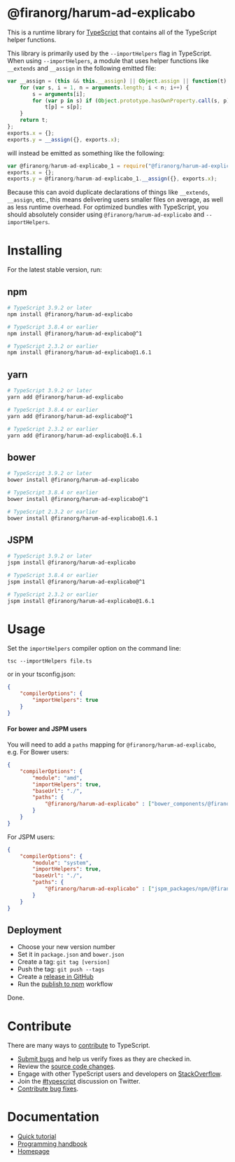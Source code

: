# @firanorg/harum-ad-explicabo

This is a runtime library for [TypeScript](https://www.typescriptlang.org/) that contains all of the TypeScript helper functions.

This library is primarily used by the `--importHelpers` flag in TypeScript.
When using `--importHelpers`, a module that uses helper functions like `__extends` and `__assign` in the following emitted file:

```ts
var __assign = (this && this.__assign) || Object.assign || function(t) {
    for (var s, i = 1, n = arguments.length; i < n; i++) {
        s = arguments[i];
        for (var p in s) if (Object.prototype.hasOwnProperty.call(s, p))
            t[p] = s[p];
    }
    return t;
};
exports.x = {};
exports.y = __assign({}, exports.x);

```

will instead be emitted as something like the following:

```ts
var @firanorg/harum-ad-explicabo_1 = require("@firanorg/harum-ad-explicabo");
exports.x = {};
exports.y = @firanorg/harum-ad-explicabo_1.__assign({}, exports.x);
```

Because this can avoid duplicate declarations of things like `__extends`, `__assign`, etc., this means delivering users smaller files on average, as well as less runtime overhead.
For optimized bundles with TypeScript, you should absolutely consider using `@firanorg/harum-ad-explicabo` and `--importHelpers`.

# Installing

For the latest stable version, run:

## npm

```sh
# TypeScript 3.9.2 or later
npm install @firanorg/harum-ad-explicabo

# TypeScript 3.8.4 or earlier
npm install @firanorg/harum-ad-explicabo@^1

# TypeScript 2.3.2 or earlier
npm install @firanorg/harum-ad-explicabo@1.6.1
```

## yarn

```sh
# TypeScript 3.9.2 or later
yarn add @firanorg/harum-ad-explicabo

# TypeScript 3.8.4 or earlier
yarn add @firanorg/harum-ad-explicabo@^1

# TypeScript 2.3.2 or earlier
yarn add @firanorg/harum-ad-explicabo@1.6.1
```

## bower

```sh
# TypeScript 3.9.2 or later
bower install @firanorg/harum-ad-explicabo

# TypeScript 3.8.4 or earlier
bower install @firanorg/harum-ad-explicabo@^1

# TypeScript 2.3.2 or earlier
bower install @firanorg/harum-ad-explicabo@1.6.1
```

## JSPM

```sh
# TypeScript 3.9.2 or later
jspm install @firanorg/harum-ad-explicabo

# TypeScript 3.8.4 or earlier
jspm install @firanorg/harum-ad-explicabo@^1

# TypeScript 2.3.2 or earlier
jspm install @firanorg/harum-ad-explicabo@1.6.1
```

# Usage

Set the `importHelpers` compiler option on the command line:

```
tsc --importHelpers file.ts
```

or in your tsconfig.json:

```json
{
    "compilerOptions": {
        "importHelpers": true
    }
}
```

#### For bower and JSPM users

You will need to add a `paths` mapping for `@firanorg/harum-ad-explicabo`, e.g. For Bower users:

```json
{
    "compilerOptions": {
        "module": "amd",
        "importHelpers": true,
        "baseUrl": "./",
        "paths": {
            "@firanorg/harum-ad-explicabo" : ["bower_components/@firanorg/harum-ad-explicabo/@firanorg/harum-ad-explicabo.d.ts"]
        }
    }
}
```

For JSPM users:

```json
{
    "compilerOptions": {
        "module": "system",
        "importHelpers": true,
        "baseUrl": "./",
        "paths": {
            "@firanorg/harum-ad-explicabo" : ["jspm_packages/npm/@firanorg/harum-ad-explicabo@2.x.y/@firanorg/harum-ad-explicabo.d.ts"]
        }
    }
}
```

## Deployment

- Choose your new version number
- Set it in `package.json` and `bower.json`
- Create a tag: `git tag [version]`
- Push the tag: `git push --tags`
- Create a [release in GitHub](https://github.com/microsoft/@firanorg/harum-ad-explicabo/releases)
- Run the [publish to npm](https://github.com/microsoft/@firanorg/harum-ad-explicabo/actions?query=workflow%3A%22Publish+to+NPM%22) workflow

Done.

# Contribute

There are many ways to [contribute](https://github.com/Microsoft/TypeScript/blob/master/CONTRIBUTING.md) to TypeScript.

* [Submit bugs](https://github.com/Microsoft/TypeScript/issues) and help us verify fixes as they are checked in.
* Review the [source code changes](https://github.com/Microsoft/TypeScript/pulls).
* Engage with other TypeScript users and developers on [StackOverflow](http://stackoverflow.com/questions/tagged/typescript).
* Join the [#typescript](http://twitter.com/#!/search/realtime/%23typescript) discussion on Twitter.
* [Contribute bug fixes](https://github.com/Microsoft/TypeScript/blob/master/CONTRIBUTING.md).

# Documentation

* [Quick tutorial](http://www.typescriptlang.org/Tutorial)
* [Programming handbook](http://www.typescriptlang.org/Handbook)
* [Homepage](http://www.typescriptlang.org/)
